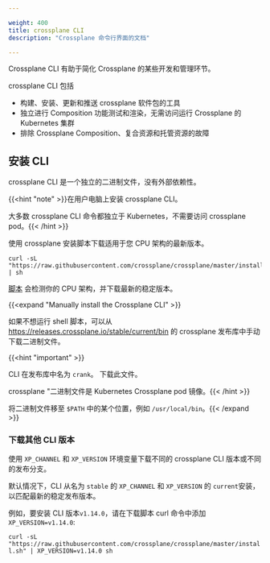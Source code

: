 ```yaml
---

weight: 400
title: crossplane CLI
description: "Crossplane 命令行界面的文档"

---
```


Crossplane CLI 有助于简化 Crossplane 的某些开发和管理环节。

crossplane CLI 包括

* 构建、安装、更新和推送 crossplane 软件包的工具
* 独立进行 Composition 功能测试和渲染，无需访问运行 Crossplane 的 Kubernetes 集群
* 排除 Crossplane Composition、复合资源和托管资源的故障

## 安装 CLI

crossplane CLI 是一个独立的二进制文件，没有外部依赖性。

{{<hint "note" >}}在用户电脑上安装 crossplane CLI。

大多数 crossplane CLI 命令都独立于 Kubernetes，不需要访问 crossplane pod。{{< /hint >}}

使用 crossplane 安装脚本下载适用于您 CPU 架构的最新版本。

```shell
curl -sL "https://raw.githubusercontent.com/crossplane/crossplane/master/install.sh" | sh
```

[脚本](https://raw.githubusercontent.com/crossplane/crossplane/master/install.sh) 会检测你的 CPU 架构，并下载最新的稳定版本。

{{<expand "Manually install the Crossplane CLI" >}}

如果不想运行 shell 脚本，可以从 https://releases.crossplane.io/stable/current/bin 的 crossplane 发布库中手动下载二进制文件。

{{<hint "important" >}}

<!-- vale write-good.Passive = NO -->

CLI 在发布库中名为 `crank`。 下载此文件。

<!-- vale write-good.Passive = YES -->

crossplane "二进制文件是 Kubernetes Crossplane pod 镜像。{{< /hint >}}

将二进制文件移至 `$PATH` 中的某个位置，例如 `/usr/local/bin`。{{< /expand >}}

### 下载其他 CLI 版本

使用 `XP_CHANNEL` 和 `XP_VERSION` 环境变量下载不同的 crossplane CLI 版本或不同的发布分支。

默认情况下，CLI 从名为 `stable` 的 `XP_CHANNEL` 和 `XP_VERSION` 的 `current`安装，以匹配最新的稳定发布版本。

例如，要安装 CLI 版本`v1.14.0`，请在下载脚本 curl 命令中添加`XP_VERSION=v1.14.0`: 

`curl -sL "https://raw.githubusercontent.com/crossplane/crossplane/master/install.sh" | XP_VERSION=v1.14.0 sh`